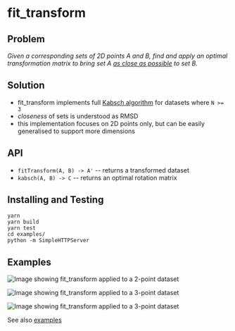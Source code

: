 # fit_transform

## Problem

_Given a corresponding sets of 2D points A and B, find and apply an optimal transformation matrix to bring set A [as close as possible](https://en.wikipedia.org/wiki/Root-mean-square_deviation) to set B._

## Solution

- fit_transform implements full [Kabsch algorithm](https://en.wikipedia.org/wiki/Kabsch_algorithm) for datasets where `N >= 3`
- _closeness_ of sets is understood as RMSD
- this implementation focuses on 2D points only, but can be easily
  generalised to support more dimensions


## API

  - `fitTransform(A, B) -> A'` -- returns a transformed dataset
  - `kabsch(A, B) -> C` -- returns an optimal rotation matrix

## Installing and Testing

    yarn
    yarn build
    yarn test
    cd examples/
    python -m SimpleHTTPServer

## Examples

![Image showing fit_transform applied to a 2-point dataset](https://user-images.githubusercontent.com/49605/54288513-e546fb00-45a7-11e9-84f0-297dddcb2f8c.png)

![Image showing fit_transform applied to a 3-point dataset
](https://user-images.githubusercontent.com/49605/54288515-e546fb00-45a7-11e9-832c-c7950efe28bb.png)

![Image showing fit_transform applied to a 3-point dataset
](https://user-images.githubusercontent.com/49605/54288517-e5df9180-45a7-11e9-8e46-646377ad0ff0.png)

See also
[examples](https://github.com/ardcore/fit_transform/tree/master/examples)

